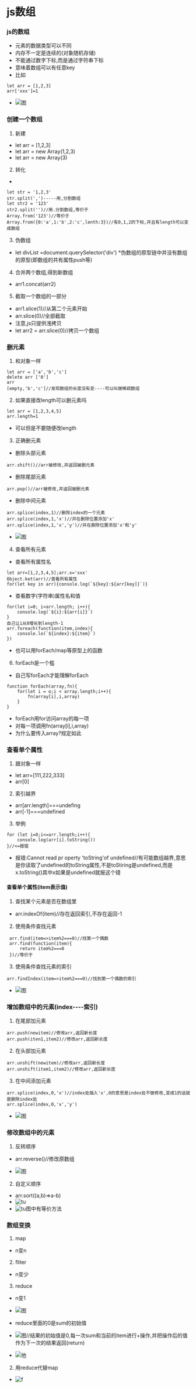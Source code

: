 # js数组
### js的数组
* 元素的数据类型可以不同
* 内存不一定是连续的(对象随机存储)  
* 不能通过数字下标,而是通过字符串下标
* 意味着数组可以有任意key
* 比如

```
let arr = [1,2,3]
arr['xxx']=1
```
* ![图](images/1.jpg)

### 创建一个数组
1. 新建

* let arr = [1,2,3]
* let arr = new Array(1,2,3)
* let arr = new Array(3)

2. 转化

* 
```
let str = '1,2,3'
str.split(',')-----用,分割数组
let str2 = '123'
str2.split('')//用.分割数组,等价于
Array.from('123')//等价于
Array.from({0:'a',1:'b',2:'c',lenth:3})//有0,1,2的下标,并且有length可以变成数组
```
3. 伪数组

* let divList =document.querySelector('div')
*伪数组的原型链中并没有数组的原型(即数组的共有属性push等) 
4. 合并两个数组,得到新数组

* arr1.concat(arr2)

5. 截取一个数组的一部分

* arr1.slice(1)//从第二个元素开始
* arr.slice(0)//全部截取
* 注意,js只提供浅拷贝
* let arr2 = arr.slice(0)//拷贝一个数组

### 删元素
1. 和对象一样

```
let arr = ['a','b','c']
delete arr ['0']
arr
[empty,'b','c']//发现数组的长度没有变----可以叫做稀疏数组
```
2. 如果直接改length可以删元素吗

```
let arr = [1,2,3,4,5]
arr.length=1
```
* 可以但是不要随便改length

3. 正确删元素

* 删除头部元素

``` 
arr.shift()//arr被修改,并返回被删元素
```
* 删除尾部元素
```
arr.pop()//arr被修改,并返回被删元素
```
* 删除中间元素

```
arr.splice(index,1)//删除index的一个元素
arr.splice(index,1,'x')//并在删除位置添加'x'
arr.splice(index,1,'x','y')//并在删除位置添加'x'和'y'
```
* ![图](images/2.jpg)

4. 查看所有元素

* 查看所有属性名

```
let arr=[1,2,3,4,5];arr.x='xxx'
Object.ket(arr)//查看所有属性
for(let key in arr){console.log(`${key}:${arr[key]}`)}
```
* 查看数字(字符串)属性名和值

```
for(let i=0; i<arr.length; i++){
    console.log(`${i}:${arr[i]}`)
}
自己让i从0增长到length-1
arr.foreach(function(item,index){
    console.lo(`${index}:${item}`)
})
```
* 也可以用forEach/map等原型上的函数

6. forEach是一个槛

* 自己写forEach才能理解forEach

```
function forEach(array,fn){
    for(let i = o;i < array.length;i++){
        fn(array[i],i,array)
    }
}
```
* forEach用for访问array的每一项
* 对每一项调用fn(array[i],i,array)
* 为什么要传入array?规定如此

### 查看单个属性

1. 跟对象一样

* let arr=[111,222,333]
* arr[0]

2. 索引越界

* arr[arr.length]===undefing
* arr[-1]===undefined

3. 举例

```
for (let i=0;i<=arr.length;i++){
    console.log(arr[i].toString())
}//<=报错

```
* 报错:Cannot read pr operty 'toString'of undefined//有可能数组越界,意思是你读取了undefined的toString属性,不是toStiring是undefined,而是x.toString()其中x如果是undefined就报这个错 

#### 查看单个属性(item表示值)
1. 查找某个元素是否在数组里

* arr.indexOf(item)//存在返回索引,不存在返回-1

2. 使用条件查找元素

```
 arr.find(item=>item%2===0)//找第一个偶数
 arr.find(function(item){
     return item%2===0
 })//等价于
 ```
 3. 使用条件查找元素的索引

```
arr.findIndex(item=>item%2===0)//找到第一个偶数的索引
```
* ![图](images/002.jpg)

### 增加数组中的元素(index----索引)

1. 在尾部加元素

```
arr.push(newitem)//修改arr,返回新长度
arr.push(iten1,item2)//修改arr,返回新长度
```
2. 在头部加元素

```
arr.unshift(newitem)//修改arr,返回新长度
arr.unshift(item1,item2)//修改arr,返回新长度
```
3. 在中间添加元素

```
arr.splice(index,0,'x')//index处插入'x',0的意思是index处不做修改,变成1的话就是删除index处
arr.splice(index,0,'x','y')
```
* ![图](images/003.jpg)

### 修改数组中的元素
1. 反转顺序

* arr.reverse()//修改原数组

* ![图](images/004.jpg)

2. 自定义顺序

* arr.sort((a,b)=>a-b)
* ![tu](images/005.jpg)
* ![tu](images/006.jpg)图中有等价方法

### 数组变换
1. map

* n变n

2. fliter

* n变少

3. reduce

* n变1

* ![图](images/007.jpg)
* reduce里面的0是sum的初始值
* ![图](images/008.jpg)//结果的初始值是0,每一次sum和当前的item进行+操作,并把操作后的值作为下一次的结果返回(return)
* ![他](images/009.jpg)

2. 用reduce代替map

* ![f](images/010.jpg)